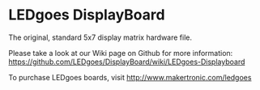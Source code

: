 LEDgoes DisplayBoard
====================

The original, standard 5x7 display matrix hardware file.

Please take a look at our Wiki page on Github for more information: 
https://github.com/LEDgoes/DisplayBoard/wiki/LEDgoes-Displayboard

To purchase LEDgoes boards, visit http://www.makertronic.com/ledgoes
